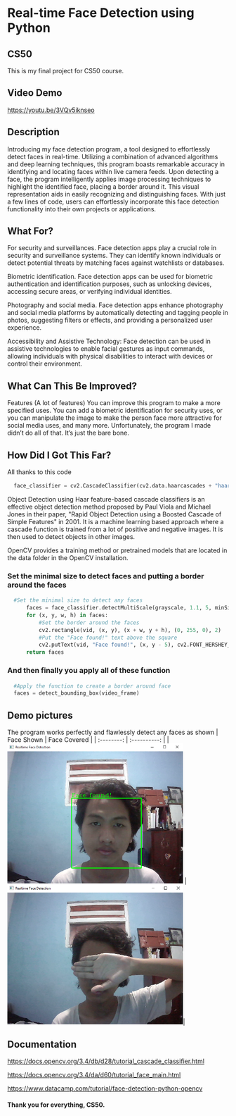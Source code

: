 # Real-time Face Detection using Python

## CS50
This is my final project for CS50 course.

## Video Demo
https://youtu.be/3VQv5iknseo

## Description
Introducing my face detection program, a tool designed to effortlessly detect faces in real-time. Utilizing a combination of advanced algorithms and deep learning techniques, this program boasts remarkable accuracy in identifying and locating faces within live camera feeds. Upon detecting a face, the program intelligently applies image processing techniques to highlight the identified face, placing a border around it. This visual representation aids in easily recognizing and distinguishing faces. With just a few lines of code, users can effortlessly incorporate this face detection functionality into their own projects or applications.

## What For?
For security and surveillances. Face detection apps play a crucial role in security and surveillance systems. They can identify known individuals or detect potential threats by matching faces against watchlists or databases.

Biometric identification. Face detection apps can be used for biometric authentication and identification purposes, such as unlocking devices, accessing secure areas, or verifying individual identities.

Photography and social media. Face detection apps enhance photography and social media platforms by automatically detecting and tagging people in photos, suggesting filters or effects, and providing a personalized user experience.

Accessibility and Assistive Technology: Face detection can be used in assistive technologies to enable facial gestures as input commands, allowing individuals with physical disabilities to interact with devices or control their environment.

## What Can This Be Improved?
Features (A lot of features)
You can improve this program to make a more specified uses. You can add a biometric identification for security uses, or you can manipulate the image to make the person face more attractive for social media uses, and many more. Unfortunately, the program I made didn’t do all of that. It’s just the bare bone.

## How Did I Got This Far?
All thanks to this code

```python
  face_classifier = cv2.CascadeClassifier(cv2.data.haarcascades + "haarcascade_frontalface_default.xml")
```

Object Detection using Haar feature-based cascade classifiers is an effective object detection method proposed by Paul Viola and Michael Jones in their paper, "Rapid Object Detection using a Boosted Cascade of Simple Features" in 2001. It is a machine learning based approach where a cascade function is trained from a lot of positive and negative images. It is then used to detect objects in other images.

OpenCV provides a training method or pretrained models that are located in the data folder in the OpenCV installation.

### Set the minimal size to detect faces and putting a border around the faces

```python
  #Set the minimal size to detect any faces
      faces = face_classifier.detectMultiScale(grayscale, 1.1, 5, minSize=(40, 40))
      for (x, y, w, h) in faces:
          #Set the border around the faces
          cv2.rectangle(vid, (x, y), (x + w, y + h), (0, 255, 0), 2)
          #Put the "Face found!" text above the square
          cv2.putText(vid, "Face found!", (x, y - 5), cv2.FONT_HERSHEY_COMPLEX_SMALL, 1, (0, 255, 0), 1)
      return faces
```

### And then finally you apply all of these function

```python
  #Apply the function to create a border around face
  faces = detect_bounding_box(video_frame)
```


## Demo pictures
The program works perfectly and flawlessly detect any faces as shown
| Face Shown | Face Covered |
| :--------: | :----------: |
| <img src="Screenshots/img1.png" width="400">  | <img src="Screenshots/img2.png" width="400">|

## Documentation
https://docs.opencv.org/3.4/db/d28/tutorial_cascade_classifier.html

https://docs.opencv.org/3.4/da/d60/tutorial_face_main.html

https://www.datacamp.com/tutorial/face-detection-python-opencv

#### Thank you for everything, CS50.
